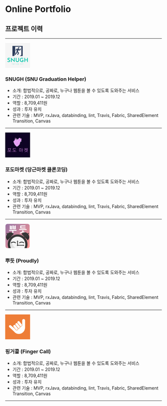# Online Portfolio
## 프로젝트 이력

---

<img src='./images/snugh_logo.png' width="80" />

### SNUGH (SNU Graduation Helper)
- 소개: 합법적으로, 공짜로, 누구나 웹툰을 볼 수 있도록 도와주는 서비스
- 기간 : 2019.01 ~ 2019.12
- 역할 : 8,709,411원
- 성과 : 투자 유치
- 관련 기술 : MVP, rxJava, databinding, lint, Travis, Fabric, SharedElement Transition, Canvas

---

<img src='./images/podomarket_logo.png' width="80" />

### 포도마켓 (당근마켓 클론코딩)
- 소개: 합법적으로, 공짜로, 누구나 웹툰을 볼 수 있도록 도와주는 서비스
- 기간 : 2019.01 ~ 2019.12
- 역할 : 8,709,411원
- 성과 : 투자 유치
- 관련 기술 : MVP, rxJava, databinding, lint, Travis, Fabric, SharedElement Transition, Canvas

---

<img src='./images/proudly_logo.png' width="80" />

### 뿌듯 (Proudly)
- 소개: 합법적으로, 공짜로, 누구나 웹툰을 볼 수 있도록 도와주는 서비스
- 기간 : 2019.01 ~ 2019.12
- 역할 : 8,709,411원
- 성과 : 투자 유치
- 관련 기술 : MVP, rxJava, databinding, lint, Travis, Fabric, SharedElement Transition, Canvas

---

<img src='./images/fingercall_logo.png' width="80" />

### 핑거콜 (Finger Call)
- 소개: 합법적으로, 공짜로, 누구나 웹툰을 볼 수 있도록 도와주는 서비스
- 기간 : 2019.01 ~ 2019.12
- 역할 : 8,709,411원
- 성과 : 투자 유치
- 관련 기술 : MVP, rxJava, databinding, lint, Travis, Fabric, SharedElement Transition, Canvas

---
